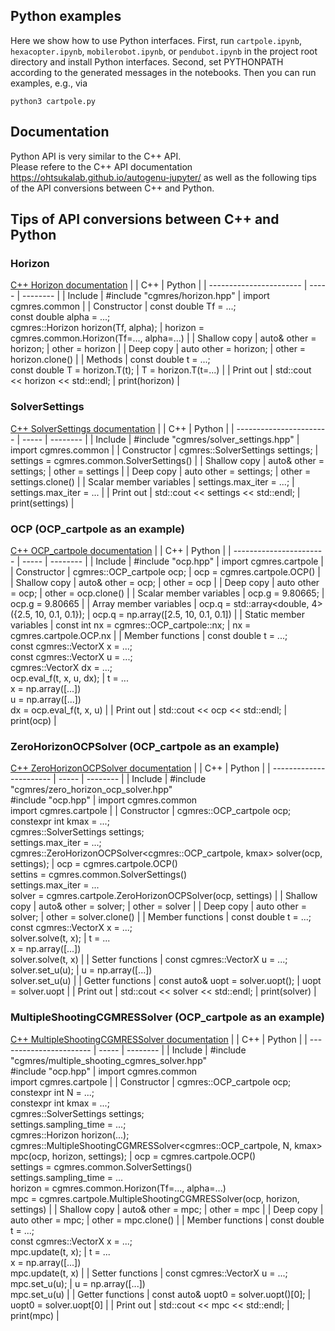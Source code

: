 ## Python examples
Here we show how to use Python interfaces.
First, run `cartpole.ipynb`, `hexacopter.ipynb`, `mobilerobot.ipynb`, or `pendubot.ipynb` in the project root directory and install Python interfaces.
Second, set PYTHONPATH according to the generated messages in the notebooks.
Then you can run examples, e.g., via
```
python3 cartpole.py
```

## Documentation 
Python API is very similar to the C++ API.  
Please refere to the C++ API documentation https://ohtsukalab.github.io/autogenu-jupyter/ as well as the following tips of the API conversions between C++ and Python.


## Tips of API conversions between C++ and Python

### Horizon
[C++ Horizon documentation](https://ohtsukalab.github.io/autogenu-jupyter/classcgmres_1_1_horizon.html)
|                         |  C++  |  Python  |
| ----------------------- | ----- | -------- |
| Include                 | #include "cgmres/horizon.hpp"  |  import cgmres.common |
| Constructor             | const double Tf = ...; <br> const double alpha = ...; <br> cgmres::Horizon horizon(Tf, alpha);  |  horizon = cgmres.common.Horizon(Tf=..., alpha=...)  |
| Shallow copy            | auto& other = horizon; |  other = horizon |
| Deep copy               | auto other = horizon;  |  other = horizon.clone() |
| Methods                 | const double t = ...; <br> const double T = horizon.T(t);  |  T = horizon.T(t=...) |
| Print out               | std::cout << horizon << std::endl;  |  print(horizon) |

### SolverSettings
[C++ SolverSettings documentation](https://ohtsukalab.github.io/autogenu-jupyter/structcgmres_1_1_solver_settings.html)
|                         |  C++  |  Python  |
| ----------------------- | ----- | -------- |
| Include                 | #include "cgmres/solver_settings.hpp"  |  import cgmres.common |
| Constructor             | cgmres::SolverSettings settings;  |  settings = cgmres.common.SolverSettings()  |
| Shallow copy            | auto& other = settings; |  other = settings |
| Deep copy               | auto other = settings;  |  other = settings.clone() |
| Scalar member variables | settings.max_iter = ...;     |  settings.max_iter = ... |
| Print out               | std::cout << settings << std::endl;  |  print(settings) |

### OCP (OCP_cartpole as an example)
[C++ OCP_cartpole documentation](https://ohtsukalab.github.io/autogenu-jupyter/classcgmres_1_1_o_c_p__cartpole.html)
|                         |  C++  |  Python  |
| ----------------------- | ----- | -------- |
| Include                 | #include "ocp.hpp"  |  import cgmres.cartpole  |
| Constructor             | cgmres::OCP_cartpole ocp;  |  ocp = cgmres.cartpole.OCP()  |
| Shallow copy            | auto& other = ocp; |  other = ocp |
| Deep copy               | auto other = ocp;  |  other = ocp.clone() |
| Scalar member variables | ocp.g = 9.80665;     |  ocp.g = 9.80665       |
| Array member variables  | ocp.q = std::array<double, 4>({2.5, 10, 0.1, 0.1});   |  ocp.q = np.array([2.5, 10, 0.1, 0.1])  |
| Static member variables | const int nx = cgmres::OCP_cartpole::nx;   |  nx = cgmres.cartpole.OCP.nx  |
| Member functions        | const double t = ...;<br> const cgmres::VectorX x = ...; <br> const cgmres::VectorX u = ...; <br> cgmres::VectorX dx = ...; <br> ocp.eval_f(t, x, u, dx);  | t = ... <br> x = np.array([...]) <br> u = np.array([...]) <br> dx = ocp.eval_f(t, x, u) |
| Print out               | std::cout << ocp << std::endl;  |  print(ocp) |

### ZeroHorizonOCPSolver (OCP_cartpole as an example)
[C++ ZeroHorizonOCPSolver documentation](https://ohtsukalab.github.io/autogenu-jupyter/classcgmres_1_1_zero_horizon_o_c_p_solver.html)
|                         |  C++  |  Python  |
| ----------------------- | ----- | -------- |
| Include                 | #include "cgmres/zero_horizon_ocp_solver.hpp"<br> #include "ocp.hpp"  |  import cgmres.common <br> import cgmres.cartpole  |
| Constructor             | cgmres::OCP_cartpole ocp; <br> constexpr int kmax = ...; <br> cgmres::SolverSettings settings; <br> settings.max_iter = ...; <br> cgmres::ZeroHorizonOCPSolver<cgmres::OCP_cartpole, kmax> solver(ocp, settings); |  ocp = cgmres.cartpole.OCP() <br> settins = cgmres.common.SolverSettings() <br> settings.max_iter = ... <br> solver = cgmres.cartpole.ZeroHorizonOCPSolver(ocp, settings) |
| Shallow copy            | auto& other = solver; |  other = solver |
| Deep copy               | auto other = solver;  |  other = solver.clone() |
| Member functions        | const double t = ...;<br> const cgmres::VectorX x = ...; <br> solver.solve(t, x);  | t = ... <br> x = np.array([...]) <br> solver.solve(t, x) |
| Setter functions        | const cgmres::VectorX u = ...;  <br> solver.set_u(u); | u = np.array([...]) <br> solver.set_u(u) |
| Getter functions        | const auto& uopt = solver.uopt(); | uopt = solver.uopt |
| Print out               | std::cout << solver << std::endl;  |  print(solver) |

### MultipleShootingCGMRESSolver (OCP_cartpole as an example)
[C++ MultipleShootingCGMRESSolver documentation](https://ohtsukalab.github.io/autogenu-jupyter/classcgmres_1_1_multiple_shooting_c_g_m_r_e_s_solver.html)
|                         |  C++  |  Python  |
| ----------------------- | ----- | -------- |
| Include                 | #include "cgmres/multiple_shooting_cgmres_solver.hpp"<br> #include "ocp.hpp"  |  import cgmres.common <br> import cgmres.cartpole  |
| Constructor             | cgmres::OCP_cartpole ocp; <br> constexpr int N = ...; <br> constexpr int kmax = ...; <br> cgmres::SolverSettings settings; <br> settings.sampling_time = ...; <br> cgmres::Horizon horizon(...); <br> cgmres::MultipleShootingCGMRESSolver<cgmres::OCP_cartpole, N, kmax> mpc(ocp, horizon, settings); |  ocp = cgmres.cartpole.OCP() <br> settings = cgmres.common.SolverSettings() <br> settings.sampling_time = ... <br> horizon = cgmres.common.Horizon(Tf=..., alpha=...) <br> mpc = cgmres.cartpole.MultipleShootingCGMRESSolver(ocp, horizon, settings) |
| Shallow copy            | auto& other = mpc; |  other = mpc |
| Deep copy               | auto other = mpc;  |  other = mpc.clone() |
| Member functions        | const double t = ...;<br> const cgmres::VectorX x = ...; <br> mpc.update(t, x);  | t = ... <br> x = np.array([...]) <br> mpc.update(t, x) |
| Setter functions        | const cgmres::VectorX u = ...;  <br> mpc.set_u(u); | u = np.array([...]) <br> mpc.set_u(u) |
| Getter functions        | const auto& uopt0 = solver.uopt()[0]; | uopt0 = solver.uopt[0] |
| Print out               | std::cout << mpc << std::endl;  |  print(mpc) |